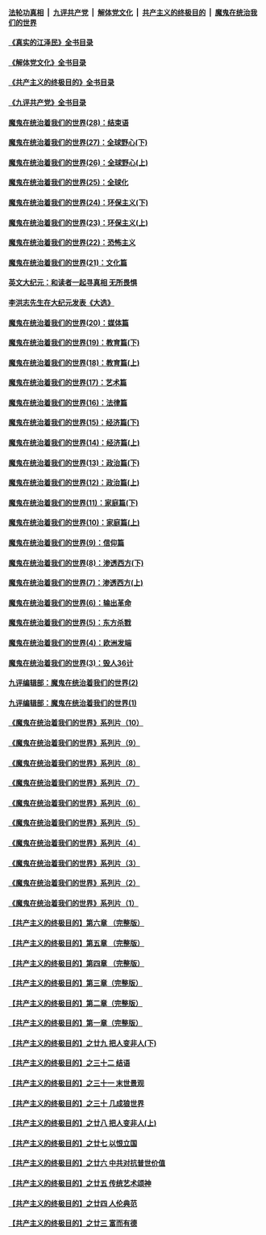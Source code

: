 ####  [法轮功真相](../../../../basic/blob/master/README.md?t=09161501) &nbsp;|&nbsp; [九评共产党](../../../../9ping.md/blob/master/README.md?t=09161501) &nbsp;|&nbsp; [解体党文化](../../../../jtdwh.md/blob/master/README.md?t=09161501)  &nbsp;|&nbsp; [共产主义的终极目的](../../../../gczydzjmd.md/blob/master/README.md?t=09161501) &nbsp;|&nbsp; [魔鬼在统治我们的世界](../../../../mgztzwmdsj.md/blob/master/README.md?t=09161501) 

#### [《真实的江泽民》全书目录](../pages/nsc422/n13721399.md?t=09161501) 

#### [《解体党文化》全书目录](../pages/nsc422/n13721157.md?t=09161501) 

#### [《共产主义的终极目的》全书目录](../pages/nsc422/n13721048.md?t=09161501) 

#### [《九评共产党》全书目录](../pages/nsc422/n13708085.md?t=09161501) 

#### [魔鬼在统治着我们的世界(28)：结束语](../pages/nsc422/n10936246.md?t=09161501) 

#### [魔鬼在统治着我们的世界(27)：全球野心(下)](../pages/nsc422/n10928319.md?t=09161501) 

#### [魔鬼在统治着我们的世界(26)：全球野心(上)](../pages/nsc422/n10900318.md?t=09161501) 

#### [魔鬼在统治着我们的世界(25)：全球化](../pages/nsc422/n10788205.md?t=09161501) 

#### [魔鬼在统治着我们的世界(24)：环保主义(下)](../pages/nsc422/n10695307.md?t=09161501) 

#### [魔鬼在统治着我们的世界(23)：环保主义(上)](../pages/nsc422/n10688613.md?t=09161501) 

#### [魔鬼在统治着我们的世界(22)：恐怖主义](../pages/nsc422/n10614727.md?t=09161501) 

#### [魔鬼在统治着我们的世界(21)：文化篇](../pages/nsc422/n10597706.md?t=09161501) 

#### [英文大纪元：和读者一起寻真相 无所畏惧](../pages/nsc422/n12542027.md?t=09161501) 

#### [李洪志先生在大纪元发表《大选》](../pages/nsc422/n12534746.md?t=09161501) 

#### [魔鬼在统治着我们的世界(20)：媒体篇](../pages/nsc422/n10586579.md?t=09161501) 

#### [魔鬼在统治着我们的世界(19)：教育篇(下)](../pages/nsc422/n10564808.md?t=09161501) 

#### [魔鬼在统治着我们的世界(18)：教育篇(上)](../pages/nsc422/n10526970.md?t=09161501) 

#### [魔鬼在统治着我们的世界(17)：艺术篇](../pages/nsc422/n10499093.md?t=09161501) 

#### [魔鬼在统治着我们的世界(16)：法律篇](../pages/nsc422/n10485969.md?t=09161501) 

#### [魔鬼在统治着我们的世界(15)：经济篇(下)](../pages/nsc422/n10469975.md?t=09161501) 

#### [魔鬼在统治着我们的世界(14)：经济篇(上)](../pages/nsc422/n10457370.md?t=09161501) 

#### [魔鬼在统治着我们的世界(13)：政治篇(下)](../pages/nsc422/n10448270.md?t=09161501) 

#### [魔鬼在统治着我们的世界(12)：政治篇(上)](../pages/nsc422/n10444576.md?t=09161501) 

#### [魔鬼在统治着我们的世界(11)：家庭篇(下)](../pages/nsc422/n10440961.md?t=09161501) 

#### [魔鬼在统治着我们的世界(10)：家庭篇(上)](../pages/nsc422/n10435448.md?t=09161501) 

#### [魔鬼在统治着我们的世界(9)：信仰篇](../pages/nsc422/n10432159.md?t=09161501) 

#### [魔鬼在统治着我们的世界(8)：渗透西方(下)](../pages/nsc422/n10429603.md?t=09161501) 

#### [魔鬼在统治着我们的世界(7)：渗透西方(上)](../pages/nsc422/n10426013.md?t=09161501) 

#### [魔鬼在统治着我们的世界(6)：输出革命](../pages/nsc422/n10421536.md?t=09161501) 

#### [魔鬼在统治着我们的世界(5)：东方杀戮](../pages/nsc422/n10417707.md?t=09161501) 

#### [魔鬼在统治着我们的世界(4)：欧洲发端](../pages/nsc422/n10414890.md?t=09161501) 

#### [魔鬼在统治着我们的世界(3)：毁人36计](../pages/nsc422/n10411583.md?t=09161501) 

#### [九评编辑部：魔鬼在统治着我们的世界(2)](../pages/nsc422/n10410036.md?t=09161501) 

#### [九评编辑部：魔鬼在统治着我们的世界(1)](../pages/nsc422/n10406825.md?t=09161501) 

#### [《魔鬼在统治着我们的世界》系列片（10）](../pages/nsc422/n12292670.md?t=09161501) 

#### [《魔鬼在统治着我们的世界》系列片（9）](../pages/nsc422/n12290859.md?t=09161501) 

#### [《魔鬼在统治着我们的世界》系列片（8）](../pages/nsc422/n12287445.md?t=09161501) 

#### [《魔鬼在统治着我们的世界》系列片（7）](../pages/nsc422/n12283425.md?t=09161501) 

#### [《魔鬼在统治着我们的世界》系列片（6）](../pages/nsc422/n12282314.md?t=09161501) 

#### [《魔鬼在统治着我们的世界》系列片（5）](../pages/nsc422/n12281419.md?t=09161501) 

#### [《魔鬼在统治着我们的世界》系列片（4）](../pages/nsc422/n12274024.md?t=09161501) 

#### [《魔鬼在统治着我们的世界》系列片（3）](../pages/nsc422/n12271322.md?t=09161501) 

#### [《魔鬼在统治着我们的世界》系列片（2）](../pages/nsc422/n12269049.md?t=09161501) 

#### [《魔鬼在统治着我们的世界》系列片（1）](../pages/nsc422/n12267575.md?t=09161501) 

#### [【共产主义的终极目的】第六章 （完整版）](../pages/nsc422/n11428913.md?t=09161501) 

#### [【共产主义的终极目的】第五章 （完整版）](../pages/nsc422/n11428912.md?t=09161501) 

#### [【共产主义的终极目的】第四章 （完整版）](../pages/nsc422/n11428907.md?t=09161501) 

#### [【共产主义的终极目的】第三章（完整版）](../pages/nsc422/n11428848.md?t=09161501) 

#### [【共产主义的终极目的】第二章（完整版）](../pages/nsc422/n11428831.md?t=09161501) 

#### [【共产主义的终极目的】第一章（完整版）](../pages/nsc422/n11417651.md?t=09161501) 

#### [【共产主义的终极目的】之廿九 把人变非人(下)](../pages/nsc422/n11344140.md?t=09161501) 

#### [【共产主义的终极目的】之三十二 结语](../pages/nsc422/n11360535.md?t=09161501) 

#### [【共产主义的终极目的】之三十一 末世景观](../pages/nsc422/n11351129.md?t=09161501) 

#### [【共产主义的终极目的】之三十 几成狼世界](../pages/nsc422/n11348280.md?t=09161501) 

#### [【共产主义的终极目的】之廿八 把人变非人(上)](../pages/nsc422/n11340492.md?t=09161501) 

#### [【共产主义的终极目的】之廿七 以恨立国](../pages/nsc422/n11336944.md?t=09161501) 

#### [【共产主义的终极目的】之廿六 中共对抗普世价值](../pages/nsc422/n11324785.md?t=09161501) 

#### [【共产主义的终极目的】之廿五 传统艺术颂神](../pages/nsc422/n11296396.md?t=09161501) 

#### [【共产主义的终极目的】之廿四 人伦典范](../pages/nsc422/n11296397.md?t=09161501) 

#### [【共产主义的终极目的】之廿三 富而有德](../pages/nsc422/n11283598.md?t=09161501) 

